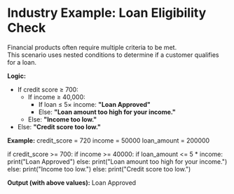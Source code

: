 # Industry Example: Loan Eligibility Check

Financial products often require multiple criteria to be met.  
This scenario uses nested conditions to determine if a customer qualifies for a loan.

**Logic:**

- If credit score ≥ 700:
  - If income ≥ 40,000:
    - If loan ≤ 5× income: **"Loan Approved"**
    - Else: **"Loan amount too high for your income."**
  - Else: **"Income too low."**
- Else: **"Credit score too low."**

**Example:**
credit_score = 720
income = 50000
loan_amount = 200000

if credit_score >= 700:
if income >= 40000:
if loan_amount <= 5 \* income:
print("Loan Approved")
else:
print("Loan amount too high for your income.")
else:
print("Income too low.")
else:
print("Credit score too low.")

**Output (with above values):**
Loan Approved
